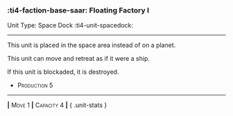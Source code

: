 ### :ti4-faction-base-saar: **Floating Factory I**

Unit Type: Space Dock :ti4-unit-spacedock: 

---

This unit is placed in the space area instead of on a planet. 

This unit can move and retreat as if it were a ship. 

If this unit is blockaded, it is destroyed.

* <span style="font-variant:small-caps;">Production 5</span> 


---

__|__ <span style="font-variant:small-caps;">Move 1</span> __|__ <span style="font-variant:small-caps;">Capacity 4</span> __|__
{ .unit-stats }
